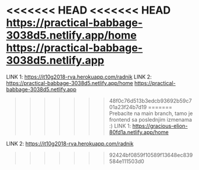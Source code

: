 <<<<<<< HEAD
<<<<<<< HEAD
https://practical-babbage-3038d5.netlify.app/home
https://practical-babbage-3038d5.netlify.app
=======
LINK 1: https://it10g2018-rva.herokuapp.com/radnik
LINK 2: https://practical-babbage-3038d5.netlify.app/home
https://practical-babbage-3038d5.netlify.app

>>>>>>> 48f0c76d513b3edcb93692b59c701a23f24b7d19
=======
Prebacite na main branch, tamo je frontend sa poslednjim izmenama :)
LINK 1: https://gracious-elion-80fd1a.netlify.app/home

LINK 2: https://it10g2018-rva.herokuapp.com/radnik
>>>>>>> 92424bf0859f10589f13648ec839584e111503d0

